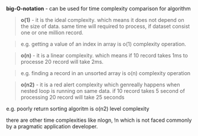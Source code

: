 <b>big-O-notation</b> - can be used for time complexity comparison for algorithm

> **o(1)** - it is the ideal complexity. which means it does not depend on the size of data. same time will required to process, if dataset consist one or one million record.

> e.g. getting a value of an index in array is o(1) complexity operation. 

> **o(n)** - it is a linear complexity. which means if 10 record takes 1ms to processe 20 record will take 2ms.

> e.g. finding a record in an unsorted array is o(n) complexity operation

> **o(n2)** - it is a red alert complexity which genreally happens when nested loop is running on same data. if 10 record takes 5 second of processing 20 record will take 25 seconds

e.g. poorly return sorting algoritm is o(n2) level complexity

there are other time complexities like nlogn, !n which is not faced commonly by a pragmatic application developer. 

